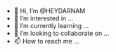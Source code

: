 - 👋 Hi, I’m @HEYDARNAM
- 👀 I’m interested in ...
- 🌱 I’m currently learning ...
- 💞️ I’m looking to collaborate on ...
- 📫 How to reach me ...

<!---
HEYDARNAM/HEYDARNAM is a ✨ special ✨ repository because its `README.md` (this file) appears on your GitHub profile.
You can click the Preview link to take a look at your changes.
--->
